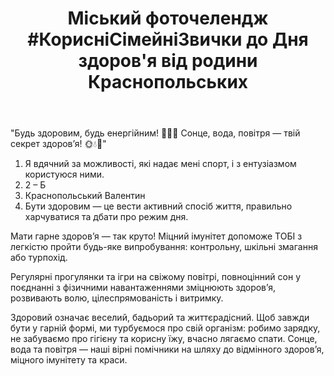 ﻿---
title: "Міський фоточелендж #КорисніСімейніЗвички до Дня здоров'я від родини Краснопольських"
---

"Будь здоровим, будь енергійним! 💪🚴‍♂️ Сонце, вода, повітря — твій секрет здоров’я! 🌞💧🌿"

1. Я вдячний за можливості, які надає мені спорт, і з ентузіазмом користуюся ними.
2. 2 – Б
3. Краснопольський Валентин
4. Бути здоровим — це вести активний спосіб життя, правильно харчуватися та дбати про режим дня. 

Мати гарне здоров’я — так круто! Міцний імунітет допоможе ТОБІ з легкістю пройти будь-яке випробування: контрольну, шкільні змагання або турпохід.

Регулярні прогулянки та ігри на свіжому повітрі, повноцінний сон у поєднанні з фізичними навантаженнями зміцнюють здоров’я, розвивають волю, цілеспрямованість і витримку.

Здоровий означає веселий, бадьорий та життєрадісний. Щоб завжди бути у гарній формі, ми турбуємося про свій організм: робимо зарядку, не забуваємо про гігієну та корисну їжу, вчасно лягаємо спати. Сонце, вода та повітря — наші вірні помічники на шляху до відмінного здоров’я, міцного імунітету та краси.

<slideshow />